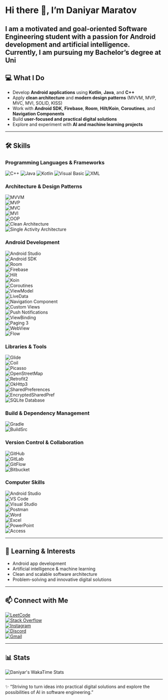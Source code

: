 # Hi there 👋, I’m Daniyar Maratov

I am a motivated and goal-oriented **Software Engineering student** with a passion for **Android development** and **artificial intelligence**. Currently, I am pursuing my Bachelor’s degree at Uni
---

## 💻 What I Do

- Develop **Android applications** using **Kotlin**, **Java**, and **C++**
- Apply **clean architecture** and **modern design patterns** (MVVM, MVP, MVC, MVI, SOLID, KISS)
- Work with **Android SDK**, **Firebase**, **Room**, **Hilt/Koin**, **Coroutines**, and **Navigation Components**
- Build **user-focused and practical digital solutions**
- Explore and experiment with **AI and machine learning projects**

---

## 🛠 Skills

### Programming Languages & Frameworks  
![C++](https://img.shields.io/badge/C++-00599C?style=for-the-badge&logo=c%2B%2B&logoColor=white) 
![Java](https://img.shields.io/badge/Java-ED8B00?style=for-the-badge&logo=java&logoColor=white) 
![Kotlin](https://img.shields.io/badge/Kotlin-7F52FF?style=for-the-badge&logo=kotlin&logoColor=white) 
![Visual Basic](https://img.shields.io/badge/Visual%20Basic-5A2D82?style=for-the-badge&logo=visual-basic&logoColor=white) 
![XML](https://img.shields.io/badge/XML-0060AC?style=for-the-badge&logo=xml&logoColor=white)  

### Architecture & Design Patterns  
![MVVM](https://img.shields.io/badge/MVVM-007ACC?style=for-the-badge&logo=data:image/png;base64,iVBORw0KGgo=)  
![MVP](https://img.shields.io/badge/MVP-FF6F00?style=for-the-badge)  
![MVC](https://img.shields.io/badge/MVC-0052CC?style=for-the-badge)  
![MVI](https://img.shields.io/badge/MVI-795548?style=for-the-badge)  
![OOP](https://img.shields.io/badge/OOP-SOLID_KISS-00897B?style=for-the-badge)  
![Clean Architecture](https://img.shields.io/badge/Clean%20Architecture-MultiModule-FFCA28?style=for-the-badge)  
![Single Activity Architecture](https://img.shields.io/badge/Single%20Activity-Architecture-3DDC84?style=for-the-badge)  

### Android Development  
![Android Studio](https://img.shields.io/badge/Android%20Studio-3DDC84?style=for-the-badge&logo=android-studio&logoColor=white)  
![Android SDK](https://img.shields.io/badge/Android%20SDK-0052CC?style=for-the-badge)  
![Room](https://img.shields.io/badge/Room-FF6F00?style=for-the-badge&logo=sqlite&logoColor=white)  
![Firebase](https://img.shields.io/badge/Firebase-FFCA28?style=for-the-badge&logo=firebase&logoColor=black)  
![Hilt](https://img.shields.io/badge/Hilt-795548?style=for-the-badge&logo=kotlin&logoColor=white)  
![Koin](https://img.shields.io/badge/Koin-00897B?style=for-the-badge&logo=kotlin&logoColor=white)  
![Coroutines](https://img.shields.io/badge/Coroutines-7F52FF?style=for-the-badge)  
![ViewModel](https://img.shields.io/badge/ViewModel-ED8B00?style=for-the-badge)  
![LiveData](https://img.shields.io/badge/LiveData-0060AC?style=for-the-badge)  
![Navigation Component](https://img.shields.io/badge/Navigation-Safe%20Args-FF6F00?style=for-the-badge)  
![Custom Views](https://img.shields.io/badge/Custom%20Views-3DDC84?style=for-the-badge)  
![Push Notifications](https://img.shields.io/badge/Push%20Notifications-FFCA28?style=for-the-badge)  
![ViewBinding](https://img.shields.io/badge/ViewBinding-00897B?style=for-the-badge)  
![Paging 3](https://img.shields.io/badge/Paging-3-795548?style=for-the-badge)  
![WebView](https://img.shields.io/badge/WebView-ED8B00?style=for-the-badge)  
![Flow](https://img.shields.io/badge/Flow-7F52FF?style=for-the-badge)  

### Libraries & Tools  
![Glide](https://img.shields.io/badge/Glide-FF6F00?style=for-the-badge)  
![Coil](https://img.shields.io/badge/Coil-3DDC84?style=for-the-badge)  
![Picasso](https://img.shields.io/badge/Picasso-FFCA28?style=for-the-badge)  
![OpenStreetMap](https://img.shields.io/badge/OpenStreetMap-0052CC?style=for-the-badge)  
![Retrofit2](https://img.shields.io/badge/Retrofit2-795548?style=for-the-badge)  
![OkHttp3](https://img.shields.io/badge/OkHttp3-ED8B00?style=for-the-badge)  
![SharedPreferences](https://img.shields.io/badge/SharedPreferences-7F52FF?style=for-the-badge)  
![EncryptedSharedPref](https://img.shields.io/badge/EncryptedSharedPref-3DDC84?style=for-the-badge)  
![SQLite Database](https://img.shields.io/badge/SQLite%20Database-FF6F00?style=for-the-badge)  

### Build & Dependency Management  
![Gradle](https://img.shields.io/badge/Gradle-Groovy_Kotlin-795548?style=for-the-badge)  
![BuildSrc](https://img.shields.io/badge/BuildSrc-3DDC84?style=for-the-badge)  

### Version Control & Collaboration  
![GitHub](https://img.shields.io/badge/GitHub-181717?style=for-the-badge&logo=github&logoColor=white)  
![GitLab](https://img.shields.io/badge/GitLab-FC6D26?style=for-the-badge&logo=gitlab&logoColor=white)  
![GitFlow](https://img.shields.io/badge/GitFlow-0052CC?style=for-the-badge)  
![Bitbucket](https://img.shields.io/badge/Bitbucket-0052CC?style=for-the-badge&logo=bitbucket&logoColor=white)  

### Computer Skills  
![Android Studio](https://img.shields.io/badge/Android%20Studio-3DDC84?style=for-the-badge&logo=android-studio&logoColor=white)  
![VS Code](https://img.shields.io/badge/VS%20Code-007ACC?style=for-the-badge&logo=visual-studio-code&logoColor=white)  
![Visual Studio](https://img.shields.io/badge/Visual%20Studio-5C2D91?style=for-the-badge&logo=visual-studio&logoColor=white)  
![Postman](https://img.shields.io/badge/Postman-FF6C37?style=for-the-badge&logo=postman&logoColor=white)  
![Word](https://img.shields.io/badge/Word-2B579A?style=for-the-badge&logo=microsoft-word&logoColor=white)  
![Excel](https://img.shields.io/badge/Excel-217346?style=for-the-badge&logo=microsoft-excel&logoColor=white)  
![PowerPoint](https://img.shields.io/badge/PowerPoint-D24726?style=for-the-badge&logo=microsoft-powerpoint&logoColor=white)  
![Access](https://img.shields.io/badge/Access-A4373B?style=for-the-badge&logo=microsoft-access&logoColor=white)  

---

## 🌱 Learning & Interests

- Android app development  
- Artificial intelligence & machine learning  
- Clean and scalable software architecture  
- Problem-solving and innovative digital solutions  

---

## 📫 Connect with Me

[![LeetCode](https://img.shields.io/badge/LeetCode-FFA116?style=for-the-badge&logo=leetcode&logoColor=white)](https://leetcode.com/shugganait/)  
[![Stack Overflow](https://img.shields.io/badge/Stack%20Overflow-FE7A16?style=for-the-badge&logo=stack-overflow&logoColor=white)](https://stackoverflow.com/users/23907809)  
[![Instagram](https://img.shields.io/badge/Instagram-E4405F?style=for-the-badge&logo=instagram&logoColor=white)](https://instagram.com/shugganait)  
[![Discord](https://img.shields.io/badge/Discord-7289DA?style=for-the-badge&logo=discord&logoColor=white)](https://discord.com/users/shugganait)  
[![Gmail](https://img.shields.io/badge/Gmail-D14836?style=for-the-badge&logo=gmail&logoColor=white)](mailto:daniarm209@gmail.com)  

---

## 📊 Stats

![Daniyar's WakaTime Stats](https://wakatime.com/share/@Shugganait/57268b1b-816a-4b6b-aa4c-517ab2783aa1.svg)

---

✨ “Striving to turn ideas into practical digital solutions and explore the possibilities of AI in software engineering.”
